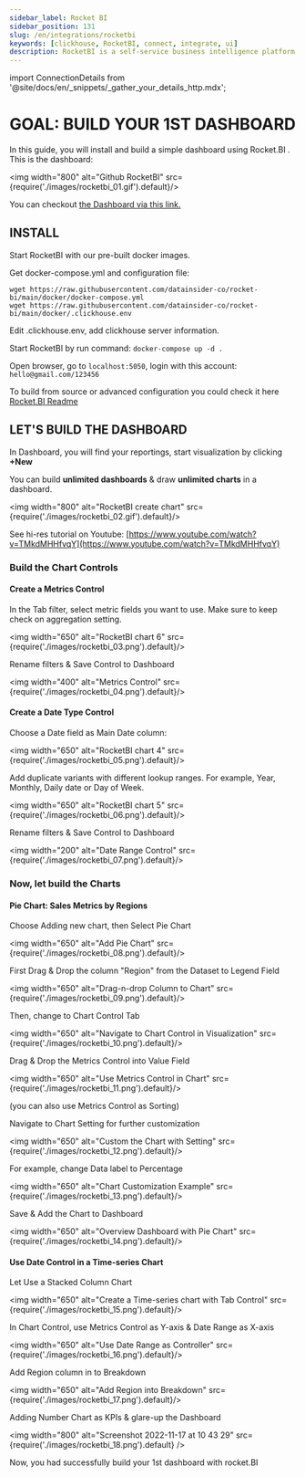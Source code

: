 ```yaml
---
sidebar_label: Rocket BI
sidebar_position: 131
slug: /en/integrations/rocketbi
keywords: [clickhouse, RocketBI, connect, integrate, ui]
description: RocketBI is a self-service business intelligence platform that helps you quickly analyze data, build drag-n-drop visualizations and collaborate with colleagues right on your web browser.
---
```

import ConnectionDetails from '@site/docs/en/_snippets/_gather_your_details_http.mdx';


# GOAL: BUILD YOUR 1ST DASHBOARD

In this guide, you will install and build a simple dashboard using Rocket.BI .
This is the dashboard:

<img width="800" alt="Github RocketBI" src={require('./images/rocketbi_01.gif').default}/>
<br/>

You can checkout [the Dashboard via this link.](https://demo.rocket.bi/dashboard/sales-dashboard-7?token=7eecf750-cbde-4c53-8fa8-8b905fec667e)

## INSTALL

Start RocketBI with our pre-built docker images.

Get docker-compose.yml and configuration file:
```
wget https://raw.githubusercontent.com/datainsider-co/rocket-bi/main/docker/docker-compose.yml
wget https://raw.githubusercontent.com/datainsider-co/rocket-bi/main/docker/.clickhouse.env
```
Edit .clickhouse.env, add clickhouse server information.

Start RocketBI by run command: ``` docker-compose up -d . ```

Open browser, go to ```localhost:5050```, login with this account: ```hello@gmail.com/123456```

To build from source or advanced configuration you could check it here [Rocket.BI Readme](https://github.com/datainsider-co/rocket-bi/blob/main/README.md)

## LET'S BUILD THE DASHBOARD

In Dashboard, you will find your reportings, start visualization by clicking **+New**

You can build **unlimited dashboards** & draw **unlimited charts** in a dashboard.

<img width="800" alt="RocketBI create chart" src={require('./images/rocketbi_02.gif').default}/>
<br/>

See hi-res tutorial on Youtube: [https://www.youtube.com/watch?v=TMkdMHHfvqY](https://www.youtube.com/watch?v=TMkdMHHfvqY)

### Build the Chart Controls

#### Create a Metrics Control
In the Tab filter, select metric fields you want to use. Make sure to keep check on aggregation setting.

<img width="650" alt="RocketBI chart 6" src={require('./images/rocketbi_03.png').default}/>
<br/>

Rename filters & Save Control to Dashboard

<img width="400" alt="Metrics Control" src={require('./images/rocketbi_04.png').default}/>


#### Create a Date Type Control
Choose a Date field as Main Date column:

<img width="650" alt="RocketBI chart 4" src={require('./images/rocketbi_05.png').default}/>
<br/>

Add duplicate variants with different lookup ranges. For example, Year, Monthly, Daily date or Day of Week.

<img width="650" alt="RocketBI chart 5" src={require('./images/rocketbi_06.png').default}/>
<br/>

Rename filters & Save Control to Dashboard

<img width="200" alt="Date Range Control" src={require('./images/rocketbi_07.png').default}/>

### Now, let build the Charts

#### Pie Chart: Sales Metrics by Regions
Choose Adding new chart, then Select Pie Chart

<img width="650" alt="Add Pie Chart" src={require('./images/rocketbi_08.png').default}/>
<br/>

First Drag & Drop the column "Region" from the Dataset to Legend Field

<img width="650" alt="Drag-n-drop Column to Chart" src={require('./images/rocketbi_09.png').default}/>
<br/>

Then, change to Chart Control Tab

<img width="650" alt="Navigate to Chart Control in Visualization" src={require('./images/rocketbi_10.png').default}/>
<br/>

Drag & Drop the Metrics Control into Value Field

<img width="650" alt="Use Metrics Control in Chart" src={require('./images/rocketbi_11.png').default}/>
<br/>

(you can also use Metrics Control as Sorting)

Navigate to Chart Setting for further customization

<img width="650" alt="Custom the Chart with Setting" src={require('./images/rocketbi_12.png').default}/>
<br/>

For example, change Data label to Percentage

<img width="650" alt="Chart Customization Example" src={require('./images/rocketbi_13.png').default}/>
<br/>

Save & Add the Chart to Dashboard

<img width="650" alt="Overview Dashboard with Pie Chart" src={require('./images/rocketbi_14.png').default}/>

#### Use Date Control in a Time-series Chart
Let Use a Stacked Column Chart

<img width="650" alt="Create a Time-series chart with Tab Control" src={require('./images/rocketbi_15.png').default}/>
<br/>

In Chart Control, use Metrics Control as Y-axis & Date Range as X-axis

<img width="650" alt="Use Date Range as Controller" src={require('./images/rocketbi_16.png').default}/>
<br/>

Add Region column in to Breakdown

<img width="650" alt="Add Region into Breakdown" src={require('./images/rocketbi_17.png').default}/>
<br/>

Adding Number Chart as KPIs & glare-up the Dashboard

<img width="800" alt="Screenshot 2022-11-17 at 10 43 29" src={require('./images/rocketbi_18.png').default} />
<br/>

Now, you had successfully build your 1st dashboard with rocket.BI
